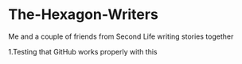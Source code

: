 # The-Hexagon-Writers
Me and a couple of friends from Second Life writing stories together

1.Testing that GitHub works properly with this